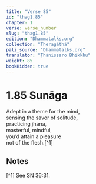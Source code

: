 ```yaml
---
title: "Verse 85"
id: "thag1.85"
chapter: 1
verse: verse_number
slug: "thag1.85"
edition: "Dhammatalks.org"
collection: "Theragāthā"
pali_source: "Dhammatalks.org"
translator: "Ṭhānissaro Bhikkhu"
weight: 85
bookHidden: true
---
```


# 1.85 Sunāga

Adept in a theme for the mind,  
sensing the savor of solitude,  
practicing jhāna,  
masterful, mindful,  
you’d attain a pleasure  
not of the flesh.[^1]  

## Notes

[^1] See SN 36:31.
